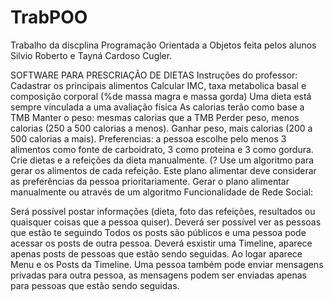 # TrabPOO
Trabalho da discplina Programação Orientada a Objetos feita pelos alunos Silvio Roberto e Tayná Cardoso Cugler.

SOFTWARE PARA PRESCRIAÇÃO DE DIETAS
Instruções do professor:
Cadastrar os principais alimentos
Calcular IMC, taxa metabolica basal e composição corporal (%de massa magra e massa gorda)
Uma dieta está sempre vinculada a uma avaliação física
As calorias terão como base a TMB
Manter o peso: mesmas calorias que a TMB
Perder peso, menos calorias (250 a 500 calorias a menos).
Ganhar peso, mais calorias (200 a 500 calorias a mais).
Preferencias: a pessoa escolhe pelo menos 3 alimentos como fonte de carboidrato, 3 como proteina e 3 como gordura.
Crie dietas e a refeições da dieta manualmente. (?
Use um algoritmo para gerar os alimentos de cada refeição. Este plano alimentar deve considerar as preferências da pessoa prioritariamente.
Gerar o plano alimentar manualmente ou através de um algoritmo
Funcionalidade de Rede Social:

Será possível postar informações (dieta, foto das refeições, resultados ou quaisquer coisas que a pessoa quiser).
Deverá ser possível ver as pessoas que estão te seguindo
Todos os posts são públicos e uma pessoa pode acessar os posts de outra pessoa.
Deverá esxistir uma Timeline, aparece apenas posts de pessoas que estão sendo seguidas.
Ao logar aparece Menu e os Posts da Timeline.
Uma pessoa também pode enviar mensagens privadas para outra pessoa, as mensagens podem ser enviadas apenas para pessoas que estão sendo seguidas.
